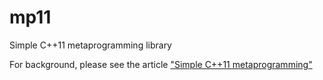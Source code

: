 # mp11
Simple C++11 metaprogramming library

For background, please see the article ["Simple C++11 metaprogramming"](http://pdimov.com/cpp2/simple_cxx11_metaprogramming.html)
